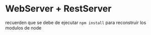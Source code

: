 # WebServer + RestServer

recuerden que se debe de ejecutar ```npm install``` para reconstruir los modulos de node